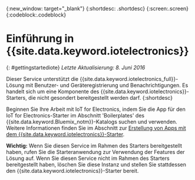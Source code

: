 {:new_window: target="_blank"}
{:shortdesc: .shortdesc}
{:screen:.screen}
{:codeblock:.codeblock}


# Einführung in {{site.data.keyword.iotelectronics}}
{: #gettingstartediote}
*Letzte Aktualisierung: 8. Juni 2016*

Dieser Service unterstützt die {{site.data.keyword.iotelectronics_full}}-Lösung mit Benutzer- und Geräteregistrierung und Benachrichtigungen. Es handelt sich um eine Komponente des {{site.data.keyword.iotelectronics}}-Starters, die nicht gesondert bereitgestellt werden darf.
{:shortdesc}

Beginnen Sie Ihre Arbeit mit IoT for Electronics, indem Sie die App für den IoT for Electronics-Starter im Abschnitt 'Boilerplates' des {{site.data.keyword.Bluemix_notm}}-Katalogs suchen und verwenden. Weitere Informationen finden Sie im Abschnitt zur [Erstellung von Apps mit dem {{site.data.keyword.iotelectronics}}-Starter](../../starters/IoTElectronics/index.html).

**Wichtig:** Wenn Sie diesen Service im Rahmen des Starters bereitgestellt haben, rufen Sie die Starteranwendung zur Verwendung der Features der Lösung auf. Wenn Sie diesen Service nicht im Rahmen des Starters bereitgestellt haben, löschen Sie diese Instanz und stellen Sie stattdessen den {{site.data.keyword.iotelectronics}}-Starter bereit.
